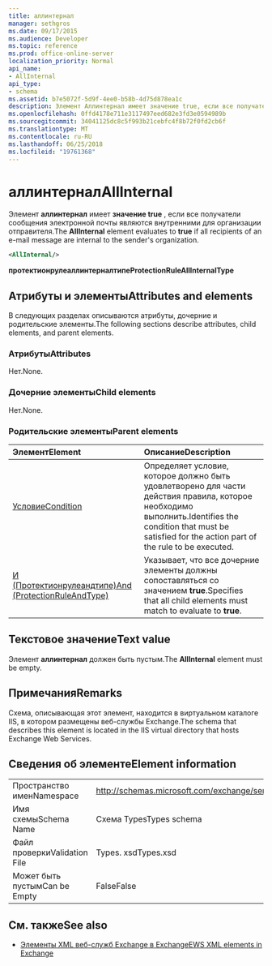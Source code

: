 ```yaml
---
title: аллинтернал
manager: sethgros
ms.date: 09/17/2015
ms.audience: Developer
ms.topic: reference
ms.prod: office-online-server
localization_priority: Normal
api_name:
- AllInternal
api_type:
- schema
ms.assetid: b7e5072f-5d9f-4ee0-b58b-4d75d878ea1c
description: Элемент Аллинтернал имеет значение true, если все получатели сообщения электронной почты являются внутренними для организации отправителя.
ms.openlocfilehash: 0ffd4178e711e3117497eed682e3fd3e0594989b
ms.sourcegitcommit: 34041125dc8c5f993b21cebfc4f8b72f0fd2cb6f
ms.translationtype: MT
ms.contentlocale: ru-RU
ms.lasthandoff: 06/25/2018
ms.locfileid: "19761368"
---
```

# <a name="allinternal"></a><span data-ttu-id="f3286-103">аллинтернал</span><span class="sxs-lookup"><span data-stu-id="f3286-103">AllInternal</span></span>

<span data-ttu-id="f3286-104">Элемент **аллинтернал** имеет **значение true** , если все получатели сообщения электронной почты являются внутренними для организации отправителя.</span><span class="sxs-lookup"><span data-stu-id="f3286-104">The **AllInternal** element evaluates to **true** if all recipients of an e-mail message are internal to the sender's organization.</span></span> 
  
```xml
<AllInternal/>
```

 <span data-ttu-id="f3286-105">**протектионрулеаллинтерналтипе**</span><span class="sxs-lookup"><span data-stu-id="f3286-105">**ProtectionRuleAllInternalType**</span></span>
## <a name="attributes-and-elements"></a><span data-ttu-id="f3286-106">Атрибуты и элементы</span><span class="sxs-lookup"><span data-stu-id="f3286-106">Attributes and elements</span></span>

<span data-ttu-id="f3286-107">В следующих разделах описываются атрибуты, дочерние и родительские элементы.</span><span class="sxs-lookup"><span data-stu-id="f3286-107">The following sections describe attributes, child elements, and parent elements.</span></span>
  
### <a name="attributes"></a><span data-ttu-id="f3286-108">Атрибуты</span><span class="sxs-lookup"><span data-stu-id="f3286-108">Attributes</span></span>

<span data-ttu-id="f3286-109">Нет.</span><span class="sxs-lookup"><span data-stu-id="f3286-109">None.</span></span>
  
### <a name="child-elements"></a><span data-ttu-id="f3286-110">Дочерние элементы</span><span class="sxs-lookup"><span data-stu-id="f3286-110">Child elements</span></span>

<span data-ttu-id="f3286-111">Нет.</span><span class="sxs-lookup"><span data-stu-id="f3286-111">None.</span></span>
  
### <a name="parent-elements"></a><span data-ttu-id="f3286-112">Родительские элементы</span><span class="sxs-lookup"><span data-stu-id="f3286-112">Parent elements</span></span>

|<span data-ttu-id="f3286-113">**Элемент**</span><span class="sxs-lookup"><span data-stu-id="f3286-113">**Element**</span></span>|<span data-ttu-id="f3286-114">**Описание**</span><span class="sxs-lookup"><span data-stu-id="f3286-114">**Description**</span></span>|
|:-----|:-----|
|[<span data-ttu-id="f3286-115">Условие</span><span class="sxs-lookup"><span data-stu-id="f3286-115">Condition</span></span>](condition.md) <br/> |<span data-ttu-id="f3286-116">Определяет условие, которое должно быть удовлетворено для части действия правила, которое необходимо выполнить.</span><span class="sxs-lookup"><span data-stu-id="f3286-116">Identifies the condition that must be satisfied for the action part of the rule to be executed.</span></span>  <br/> |
|[<span data-ttu-id="f3286-117">И (Протектионрулеандтипе)</span><span class="sxs-lookup"><span data-stu-id="f3286-117">And (ProtectionRuleAndType)</span></span>](and-protectionruleandtype.md) <br/> |<span data-ttu-id="f3286-118">Указывает, что все дочерние элементы должны сопоставляться со значением **true**.</span><span class="sxs-lookup"><span data-stu-id="f3286-118">Specifies that all child elements must match to evaluate to **true**.</span></span>  <br/> |
   
## <a name="text-value"></a><span data-ttu-id="f3286-119">Текстовое значение</span><span class="sxs-lookup"><span data-stu-id="f3286-119">Text value</span></span>

<span data-ttu-id="f3286-120">Элемент **аллинтернал** должен быть пустым.</span><span class="sxs-lookup"><span data-stu-id="f3286-120">The **AllInternal** element must be empty.</span></span> 
  
## <a name="remarks"></a><span data-ttu-id="f3286-121">Примечания</span><span class="sxs-lookup"><span data-stu-id="f3286-121">Remarks</span></span>

<span data-ttu-id="f3286-122">Схема, описывающая этот элемент, находится в виртуальном каталоге IIS, в котором размещены веб-службы Exchange.</span><span class="sxs-lookup"><span data-stu-id="f3286-122">The schema that describes this element is located in the IIS virtual directory that hosts Exchange Web Services.</span></span>
  
## <a name="element-information"></a><span data-ttu-id="f3286-123">Сведения об элементе</span><span class="sxs-lookup"><span data-stu-id="f3286-123">Element information</span></span>

|||
|:-----|:-----|
|<span data-ttu-id="f3286-124">Пространство имен</span><span class="sxs-lookup"><span data-stu-id="f3286-124">Namespace</span></span>  <br/> |http://schemas.microsoft.com/exchange/services/2006/types  <br/> |
|<span data-ttu-id="f3286-125">Имя схемы</span><span class="sxs-lookup"><span data-stu-id="f3286-125">Schema Name</span></span>  <br/> |<span data-ttu-id="f3286-126">Схема Types</span><span class="sxs-lookup"><span data-stu-id="f3286-126">Types schema</span></span>  <br/> |
|<span data-ttu-id="f3286-127">Файл проверки</span><span class="sxs-lookup"><span data-stu-id="f3286-127">Validation File</span></span>  <br/> |<span data-ttu-id="f3286-128">Types. xsd</span><span class="sxs-lookup"><span data-stu-id="f3286-128">Types.xsd</span></span>  <br/> |
|<span data-ttu-id="f3286-129">Может быть пустым</span><span class="sxs-lookup"><span data-stu-id="f3286-129">Can be Empty</span></span>  <br/> |<span data-ttu-id="f3286-130">False</span><span class="sxs-lookup"><span data-stu-id="f3286-130">False</span></span>  <br/> |
   
## <a name="see-also"></a><span data-ttu-id="f3286-131">См. также</span><span class="sxs-lookup"><span data-stu-id="f3286-131">See also</span></span>

- [<span data-ttu-id="f3286-132">Элементы XML веб-служб Exchange в Exchange</span><span class="sxs-lookup"><span data-stu-id="f3286-132">EWS XML elements in Exchange</span></span>](ews-xml-elements-in-exchange.md)

